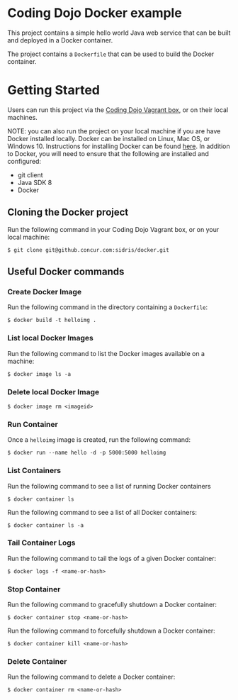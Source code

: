 # Coding Dojo Docker example

This project contains a simple hello world Java web service that can be built and deployed in a Docker container. 

The project contains a `Dockerfile` that can be used to build the Docker container.

# Getting Started

Users can run this project via the [Coding Dojo Vagrant box](https://github.concur.com/sidris/vagrant), or on their local machines.

NOTE: you can also run the project on your local machine if you are have Docker installed locally. Docker can be installed on Linux, Mac OS, or Windows 10. Instructions for installing Docker can be found [here](https://docs.docker.com/engine/installation/). In addition to Docker, you will need to ensure that the following are installed and configured:

* git client
* Java SDK 8
* Docker

## Cloning the Docker project

Run the following command in your Coding Dojo Vagrant box, or on your local machine:

```
$ git clone git@github.concur.com:sidris/docker.git
```

## Useful Docker commands

### Create Docker Image

Run the following command in the directory containing a `Dockerfile`:

```
$ docker build -t helloimg .
```

### List local Docker Images 

Run the following command to list the Docker images available on a machine:

```
$ docker image ls -a
```

### Delete local Docker Image

```
$ docker image rm <imageid>
```

### Run Container

Once a `helloimg` image is created, run the following command:

```
$ docker run --name hello -d -p 5000:5000 helloimg 
```

### List Containers

Run the following command to see a list of running Docker containers

```
$ docker container ls
```

Run the following command to see a list of all Docker containers:

```
$ docker container ls -a
```

### Tail Container Logs

Run the following command to tail the logs of a given Docker container:

```
$ docker logs -f <name-or-hash>
```

### Stop Container

Run the following command to gracefully shutdown a Docker container:

```
$ docker container stop <name-or-hash>
```

Run the following command to forcefully shutdown a Docker container:

```
$ docker container kill <name-or-hash>
```

### Delete Container

Run the following command to delete a Docker container:

```
$ docker container rm <name-or-hash>
```

